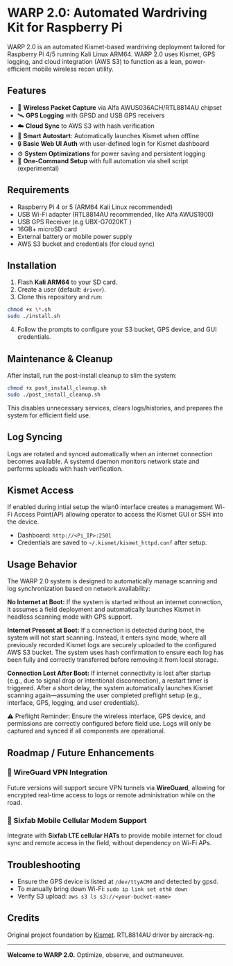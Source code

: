 
# WARP 2.0: Automated Wardriving Kit for Raspberry Pi

WARP 2.0 is an automated Kismet-based wardriving deployment tailored for Raspberry Pi 4/5 running Kali Linux ARM64. WARP 2.0 uses Kismet, GPS logging, and cloud integration (AWS S3) to function as a lean, power-efficient mobile wireless recon utility.

## Features

- 📡 **Wireless Packet Capture** via Alfa AWUS036ACH/RTL8814AU chipset
- 🛰️ **GPS Logging** with GPSD and USB GPS receivers
- ☁️ **Cloud Sync** to AWS S3 with hash verification
- 🧠 **Smart Autostart**: Automatically launches Kismet when offline
- 🔒 **Basic Web UI Auth** with user-defined login for Kismet dashboard
- ⚙️ **System Optimizations** for power saving and persistent logging
- 🚀 **One-Command Setup** with full automation via shell script (experimental)

## Requirements

- Raspberry Pi 4 or 5 (ARM64 Kali Linux recommended)
- USB Wi-Fi adapter (RTL8814AU recommended, like Alfa AWUS1900)
- USB GPS Receiver (e.g UBX-G7020KT )
- 16GB+ microSD card
- External battery or mobile power supply
- AWS S3 bucket and credentials (for cloud sync)

## Installation

1. Flash **Kali ARM64** to your SD card.
2. Create a user (default: `driver`).
3. Clone this repository and run:

```bash
chmod +x \*.sh
sudo ./install.sh
```

4. Follow the prompts to configure your S3 bucket, GPS device, and GUI credentials.

## Maintenance & Cleanup

After install, run the post-install cleanup to slim the system:

```bash
chmod +x post_install_cleanup.sh
sudo ./post_install_cleanup.sh
```

This disables unnecessary services, clears logs/histories, and prepares the system for efficient field use.

## Log Syncing

Logs are rotated and synced automatically when an internet connection becomes available. A systemd daemon monitors network state and performs uploads with hash verification.

## Kismet Access

If enabled during intial setup the wlan0 interface creates a management Wi-Fi Access Point(AP) allowing operator to access the Kismet GUI or SSH into the device.

- Dashboard: `http://<Pi_IP>:2501`
- Credentials are saved to `~/.kismet/kismet_httpd.conf` after setup.

## Usage Behavior
The WARP 2.0 system is designed to automatically manage scanning and log synchronization based on network availability:

**No Internet at Boot:**
If the system is started without an internet connection, it assumes a field deployment and automatically launches Kismet in headless scanning mode with GPS support.

**Internet Present at Boot:**
If a connection is detected during boot, the system will not start scanning. Instead, it enters sync mode, where all previously recorded Kismet logs are securely uploaded to the configured AWS S3 bucket. The system uses hash confirmation to ensure each log has been fully and correctly transferred before removing it from local storage.

**Connection Lost After Boot:**
If internet connectivity is lost after startup (e.g., due to signal drop or intentional disconnection), a restart timer is triggered. After a short delay, the system automatically launches Kismet scanning again—assuming the user completed preflight setup (e.g., interface, GPS, logging, and user credentials).

⚠️ Preflight Reminder: Ensure the wireless interface, GPS device, and permissions are correctly configured before field use. Logs will only be captured and synced if all components are operational.

## Roadmap / Future Enhancements

### 🔐 WireGuard VPN Integration

Future versions will support secure VPN tunnels via **WireGuard**, allowing for encrypted real-time access to logs or remote administration while on the road.

### 📶 Sixfab Mobile Cellular Modem Support

Integrate with **Sixfab LTE cellular HATs** to provide mobile internet for cloud sync and remote access in the field, without dependency on Wi-Fi APs.

## Troubleshooting

- Ensure the GPS device is listed at `/dev/ttyACM0` and detected by gpsd.
- To manually bring down Wi-Fi: `sudo ip link set eth0 down`
- Verify S3 upload: `aws s3 ls s3://<your-bucket-name>`

## Credits

Original project foundation by [Kismet](https://www.kismetwireless.net/). RTL8814AU driver by aircrack-ng.

---

**Welcome to WARP 2.0.** Optimize, observe, and outmaneuver.
